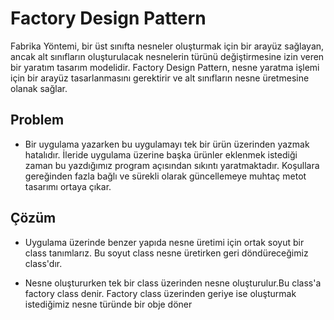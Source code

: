 # Factory Design Pattern

Fabrika Yöntemi, bir üst sınıfta nesneler oluşturmak için bir arayüz sağlayan,
ancak alt sınıfların oluşturulacak nesnelerin türünü değiştirmesine izin veren bir yaratım tasarım modelidir.
Factory Design Pattern, nesne yaratma işlemi için bir arayüz tasarlanmasını gerektirir ve alt sınıfların nesne üretmesine olanak sağlar.

## Problem

- Bir uygulama yazarken bu uygulamayı tek bir ürün üzerinden yazmak hatalıdır. İleride uygulama üzerine başka ürünler eklenmek istediği zaman
bu yazdığımız program açısından sıkıntı yaratmaktadır. Koşullara gereğinden fazla bağlı ve sürekli olarak güncellemeye muhtaç metot tasarımı ortaya çıkar.

## Çözüm

- Uygulama üzerinde benzer yapıda nesne üretimi için ortak soyut bir class tanımlarız. Bu soyut class nesne üretirken geri döndüreceğimiz class'dır.

- Nesne oluştururken tek bir class üzerinden nesne oluşturulur.Bu class'a factory class denir. Factory class üzerinden geriye ise oluşturmak istediğimiz nesne türünde bir obje döner

